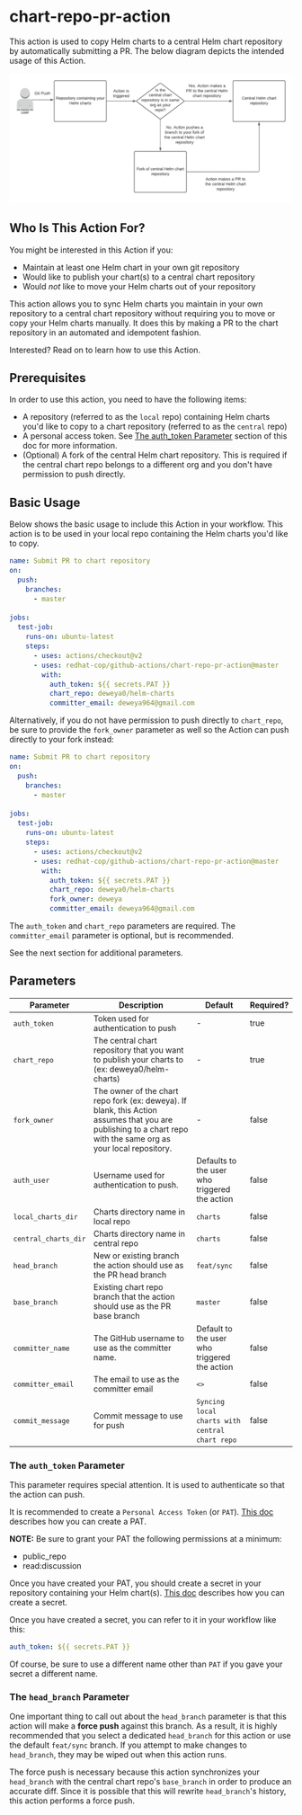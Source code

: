 # chart-repo-pr-action
This action is used to copy Helm charts to a central Helm chart repository by automatically submitting a PR. The below diagram depicts the intended usage of this Action.

![Diagram of chart-repo-pr-action](./images/chart-repo-pr-action.png)

## Who Is This Action For?
You might be interested in this Action if you:
* Maintain at least one Helm chart in your own git repository
* Would like to publish your chart(s) to a central chart repository
* Would _not_ like to move your Helm charts out of your repository

This action allows you to sync Helm charts you maintain in your own repository to a central chart repository without requiring you to move or copy your Helm charts manually. It does this by making a PR to the chart repository in an automated and idempotent fashion.

Interested? Read on to learn how to use this Action.

## Prerequisites
In order to use this action, you need to have the following items:
* A repository (referred to as the `local` repo) containing Helm charts you'd like to copy to a chart repository (referred to as the `central` repo)
* A personal access token. See [The auth_token Parameter](#the-auth_token-parameter) section of this doc for more information.
* (Optional) A fork of the central Helm chart repository. This is required if the central chart repo belongs to a different org and you don't have permission to push directly.

## Basic Usage
Below shows the basic usage to include this Action in your workflow. This action is to be used in your local repo containing the Helm charts you'd like to copy.
```yaml
name: Submit PR to chart repository
on:
  push:
    branches:
      - master

jobs:
  test-job:
    runs-on: ubuntu-latest
    steps:
      - uses: actions/checkout@v2
      - uses: redhat-cop/github-actions/chart-repo-pr-action@master
        with:
          auth_token: ${{ secrets.PAT }}
          chart_repo: deweya0/helm-charts
          committer_email: deweya964@gmail.com
```

Alternatively, if you do not have permission to push directly to `chart_repo`, be sure to provide the `fork_owner` parameter as well so the Action can push directly to your fork instead:

```yaml
name: Submit PR to chart repository
on:
  push:
    branches:
      - master

jobs:
  test-job:
    runs-on: ubuntu-latest
    steps:
      - uses: actions/checkout@v2
      - uses: redhat-cop/github-actions/chart-repo-pr-action@master
        with:
          auth_token: ${{ secrets.PAT }}
          chart_repo: deweya0/helm-charts
          fork_owner: deweya
          committer_email: deweya964@gmail.com
```

The `auth_token` and `chart_repo` parameters are required. The `committer_email` parameter is optional, but is recommended.

See the next section for additional parameters.

## Parameters
| Parameter | Description | Default | Required? |
| --------- | ----------- | ------- | --------- |
| `auth_token` | Token used for authentication to push | - | true |
| `chart_repo` | The central chart repository that you want to publish your charts to (ex: deweya0/helm-charts) | - | true |
| `fork_owner` | The owner of the chart repo fork (ex: deweya). If blank, this Action assumes that you are publishing to a chart repo with the same org as your local repository. | - | false |
| `auth_user` | Username used for authentication to push. | Defaults to the user who triggered the action | false |
| `local_charts_dir` | Charts directory name in local repo | `charts` | false |
| `central_charts_dir` | Charts directory name in central repo | `charts` | false |
| `head_branch` | New or existing branch the action should use as the PR head branch | `feat/sync` | false |
| `base_branch` | Existing chart repo branch that the action should use as the PR base branch | `master` | false |
| `committer_name` | The GitHub username to use as the committer name. | Default to the user who triggered the action | false |
| `committer_email` | The email to use as the committer email | `<>` | false |
| `commit_message` | Commit message to use for push | `Syncing local charts with central chart repo` | false |

### The `auth_token` Parameter
This parameter requires special attention. It is used to authenticate so that the action can push.

It is recommended to create a `Personal Access Token` (or `PAT`). [This doc](https://docs.github.com/en/free-pro-team@latest/github/authenticating-to-github/creating-a-personal-access-token#creating-a-token) describes how you can create a PAT.

**NOTE:** Be sure to grant your PAT the following permissions at a minimum:
* public_repo
* read:discussion

Once you have created your PAT, you should create a secret in your repository containing your Helm chart(s). [This doc](https://docs.github.com/en/free-pro-team@latest/actions/reference/encrypted-secrets#creating-encrypted-secrets-for-a-repository) describes how you can create a secret.

Once you have created a secret, you can refer to it in your workflow like this:
```yaml
auth_token: ${{ secrets.PAT }}
```

Of course, be sure to use a different name other than `PAT` if you gave your secret a different name.

### The `head_branch` Parameter
One important thing to call out about the `head_branch` parameter is that this action will make a **force push** against this branch. As a result, it is highly recommended that you select a dedicated `head_branch` for this action or use the default `feat/sync` branch. If you attempt to make changes to `head_branch`, they may be wiped out when this action runs.

The force push is necessary because this action synchronizes your `head_branch` with the central chart repo's `base_branch` in order to produce an accurate diff. Since it is possible that this will rewrite `head_branch`'s history, this action performs a force push.